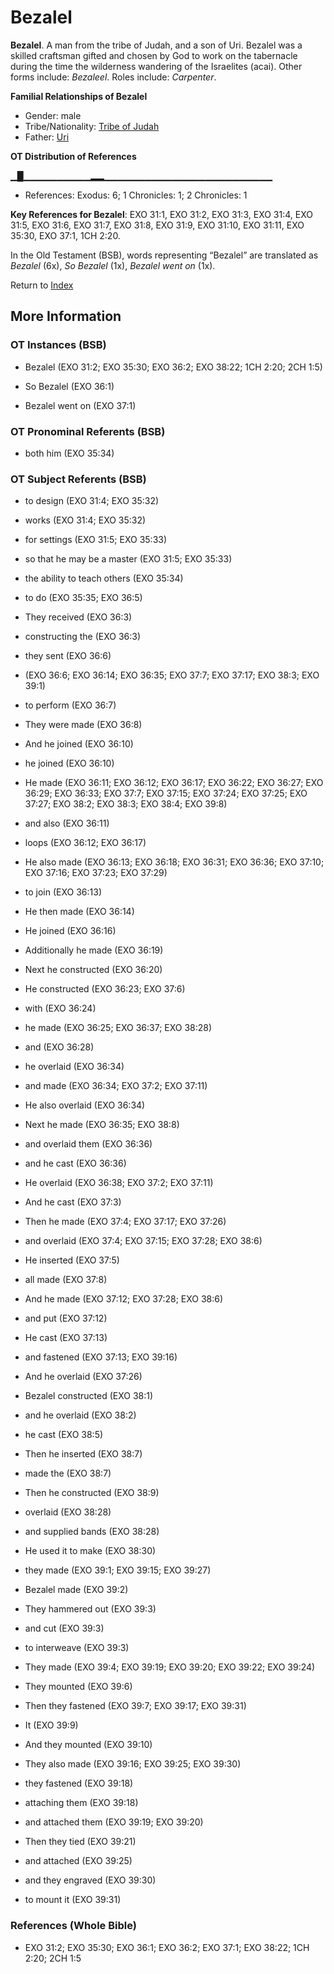 # Bezalel
**Bezalel**. 
A man from the tribe of Judah, and a son of Uri. Bezalel was a skilled craftsman gifted and chosen by God to work on the tabernacle during the time the wilderness wandering of the Israelites (acai). 
Other forms include: 
*Bezaleel*. 
Roles include: 
_Carpenter_. 




**Familial Relationships of Bezalel**


* Gender: male
* Tribe/Nationality: [Tribe of Judah](../../../groups/md/acai/Judah.md)
* Father: [Uri](Uri.md)


**OT Distribution of References**

▁█▁▁▁▁▁▁▁▁▁▁▂▂▁▁▁▁▁▁▁▁▁▁▁▁▁▁▁▁▁▁▁▁▁▁▁▁▁
* References: Exodus: 6; 1 Chronicles: 1; 2 Chronicles: 1



**Key References for Bezalel**: 
EXO 31:1, EXO 31:2, EXO 31:3, EXO 31:4, EXO 31:5, EXO 31:6, EXO 31:7, EXO 31:8, EXO 31:9, EXO 31:10, EXO 31:11, EXO 35:30, EXO 37:1, 1CH 2:20. 


In the Old Testament (BSB), words representing “Bezalel” are translated as 
*Bezalel* (6x), *So Bezalel* (1x), *Bezalel went on* (1x). 




Return to [Index](00-Index.md)

## More Information

### OT Instances (BSB)

* Bezalel (EXO 31:2; EXO 35:30; EXO 36:2; EXO 38:22; 1CH 2:20; 2CH 1:5)

* So Bezalel (EXO 36:1)

* Bezalel went on (EXO 37:1)



### OT Pronominal Referents (BSB)

* both him (EXO 35:34)



### OT Subject Referents (BSB)

* to design (EXO 31:4; EXO 35:32)

* works (EXO 31:4; EXO 35:32)

* for settings (EXO 31:5; EXO 35:33)

* so that he may be a master (EXO 31:5; EXO 35:33)

* the ability to teach others (EXO 35:34)

* to do (EXO 35:35; EXO 36:5)

* They received (EXO 36:3)

* constructing the (EXO 36:3)

* they sent (EXO 36:6)

*  (EXO 36:6; EXO 36:14; EXO 36:35; EXO 37:7; EXO 37:17; EXO 38:3; EXO 39:1)

* to perform (EXO 36:7)

* They were made (EXO 36:8)

* And he joined (EXO 36:10)

* he joined (EXO 36:10)

* He made (EXO 36:11; EXO 36:12; EXO 36:17; EXO 36:22; EXO 36:27; EXO 36:29; EXO 36:33; EXO 37:7; EXO 37:15; EXO 37:24; EXO 37:25; EXO 37:27; EXO 38:2; EXO 38:3; EXO 38:4; EXO 39:8)

* and also (EXO 36:11)

* loops (EXO 36:12; EXO 36:17)

* He also made (EXO 36:13; EXO 36:18; EXO 36:31; EXO 36:36; EXO 37:10; EXO 37:16; EXO 37:23; EXO 37:29)

* to join (EXO 36:13)

* He then made (EXO 36:14)

* He joined (EXO 36:16)

* Additionally he made (EXO 36:19)

* Next he constructed (EXO 36:20)

* He constructed (EXO 36:23; EXO 37:6)

* with (EXO 36:24)

* he made (EXO 36:25; EXO 36:37; EXO 38:28)

* and (EXO 36:28)

* he overlaid (EXO 36:34)

* and made (EXO 36:34; EXO 37:2; EXO 37:11)

* He also overlaid (EXO 36:34)

* Next he made (EXO 36:35; EXO 38:8)

* and overlaid them (EXO 36:36)

* and he cast (EXO 36:36)

* He overlaid (EXO 36:38; EXO 37:2; EXO 37:11)

* And he cast (EXO 37:3)

* Then he made (EXO 37:4; EXO 37:17; EXO 37:26)

* and overlaid (EXO 37:4; EXO 37:15; EXO 37:28; EXO 38:6)

* He inserted (EXO 37:5)

* all made (EXO 37:8)

* And he made (EXO 37:12; EXO 37:28; EXO 38:6)

* and put (EXO 37:12)

* He cast (EXO 37:13)

* and fastened (EXO 37:13; EXO 39:16)

* And he overlaid (EXO 37:26)

* Bezalel constructed (EXO 38:1)

* and he overlaid (EXO 38:2)

* he cast (EXO 38:5)

* Then he inserted (EXO 38:7)

* made the (EXO 38:7)

* Then he constructed (EXO 38:9)

* overlaid (EXO 38:28)

* and supplied bands (EXO 38:28)

* He used it to make (EXO 38:30)

* they made (EXO 39:1; EXO 39:15; EXO 39:27)

* Bezalel made (EXO 39:2)

* They hammered out (EXO 39:3)

* and cut (EXO 39:3)

* to interweave (EXO 39:3)

* They made (EXO 39:4; EXO 39:19; EXO 39:20; EXO 39:22; EXO 39:24)

* They mounted (EXO 39:6)

* Then they fastened (EXO 39:7; EXO 39:17; EXO 39:31)

* It (EXO 39:9)

* And they mounted (EXO 39:10)

* They also made (EXO 39:16; EXO 39:25; EXO 39:30)

* they fastened (EXO 39:18)

* attaching them (EXO 39:18)

* and attached them (EXO 39:19; EXO 39:20)

* Then they tied (EXO 39:21)

* and attached (EXO 39:25)

* and they engraved (EXO 39:30)

* to mount it (EXO 39:31)



### References (Whole Bible)

* EXO 31:2; EXO 35:30; EXO 36:1; EXO 36:2; EXO 37:1; EXO 38:22; 1CH 2:20; 2CH 1:5



